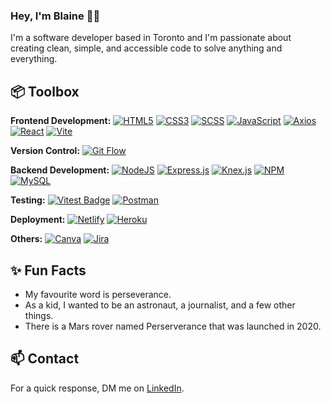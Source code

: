 ### Hey, I'm Blaine 👋🏽  

I'm a software developer based in Toronto and I'm passionate about creating clean, simple, and accessible code to solve anything and everything. 
 
## 📦 Toolbox

**Frontend Development:** [![HTML5](https://img.shields.io/badge/html5-%23E34F26.svg?style=flat-square&logo=html5&logoColor=white)](#) [![CSS3](https://img.shields.io/badge/css3-%231572B6.svg?style=flat-square&logo=css3&logoColor=white)](#)  [![SCSS](https://img.shields.io/badge/SCSS-%23CC6699.svg?style=flat-square&logo=sass&logoColor=white)](#) [![JavaScript](https://img.shields.io/badge/javascript-%23323330.svg?style=flat-square&logo=javascript&logoColor=%23F7DF1E)](#)  [![Axios](https://img.shields.io/badge/Axios-%235A29E4.svg?style=flat-square&logo=axios&logoColor=white)](#) [![React](https://img.shields.io/badge/react-%2320232a.svg?style=flat-square&logo=react&logoColor=%2361DAFB)](#) [![Vite](https://img.shields.io/badge/Vite-%23646CFF.svg?style=flat-square&logo=vite&logoColor=white)](#)
 
**Version Control:** [![Git Flow](https://img.shields.io/badge/Git%20Flow-%23FF6F61.svg?style=flat-square&logo=git&logoColor=white)](#)

**Backend Development:** [![NodeJS](https://img.shields.io/badge/node.js-6DA55F?style=flat-square&logo=node.js&logoColor=white)](#) [![Express.js](https://img.shields.io/badge/express.js-%23404d59.svg?style=flat-square&logo=express&logoColor=white)](#) [![Knex.js](https://img.shields.io/badge/Knex.js-%23F00000.svg?style=flat-square&logo=knex.js&logoColor=white)](#) [![NPM](https://img.shields.io/badge/NPM-%23000000.svg?style=flat-square&logo=npm&logoColor=white)](#) [![MySQL](https://img.shields.io/badge/mysql-%2300f.svg?style=flat-square&logo=mysql&logoColor=white)](#) 

**Testing:** [![Vitest Badge](https://img.shields.io/badge/Vitest-6E9F18?logo=vitest&logoColor=fff&style=flat-square)](#) [![Postman](https://img.shields.io/badge/Postman-%23FF6C37.svg?style=flat-square&logo=postman&logoColor=white)](#)

**Deployment:** [![Netlify](https://img.shields.io/badge/Netlify-%2300C7B7.svg?style=flat-square&logo=netlify&logoColor=white)](#) [![Heroku](https://img.shields.io/badge/Heroku-%23430098.svg?style=flat-square&logo=heroku&logoColor=white)](#)

**Others:** [![Canva](https://img.shields.io/badge/Canva-%2300C4CC.svg?style=flat-square&logo=Canva&logoColor=white)](#) [![Jira](https://img.shields.io/badge/Jira-%230A0FFF.svg?style=flat-square&logo=jira&logoColor=white)](#) 
 
## ✨ Fun Facts 

- My favourite word is perseverance.
- As a kid, I wanted to be an astronaut, a journalist, and a few other things.
- There is a Mars rover named Perserverance that was launched in 2020.

## 📫 Contact

 For a quick response, DM me on [LinkedIn](https://www.linkedin.com/in/blaine-belai/). 

